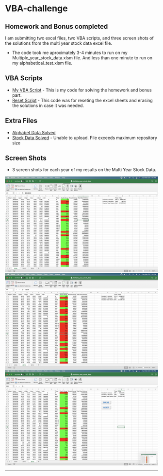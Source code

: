# VBA-challenge
## Homework and Bonus completed

I am submitting two excel files, two VBA scripts, and three screen shots of the solutions from the multi year stock data excel file.  

* The code took me aproximately 3-4 minutes to run on my  Multiple_year_stock_data.xlsm file. And less than one minute to run on my alphabetical_test.xlsm file.

## VBA Scripts

* [My VBA Script](VBA_scripts/HWSolution.bas) - This is my code for solving the homework and bonus part.
* [Reset Script](VBA_scripts/Resetscript.bas) - This code was for reseting the excel sheets and erasing the solutions in case it was needed.  

## Extra Files

* [Alphabet Data Solved](excel_files/alphabetical_test.xlsm) 
* [Stock Data Solved](excel_files/Multiple_year_stock_data.xlsm) - Unable to upload. File exceeds maximum repository size

## Screen Shots 

*  3 screen shots for each year of my results on the Multi Year Stock Data.

![moderate_solution](screenshots/screenshot_2016.png)
![moderate_solution](screenshots/screenshot_2015.png)
![moderate_solution](screenshots/screenshot_2014.png)

- - -
